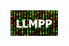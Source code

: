 <img src="https://github.com/morinlab/LLMPP/raw/main/resources/LLMPPlogo.png" width=15% height=15%>
